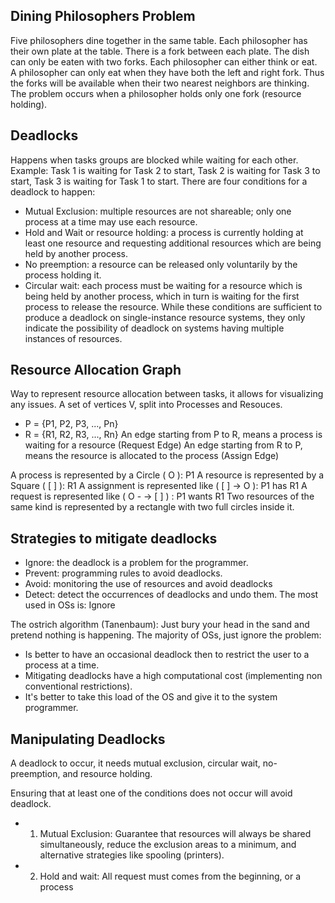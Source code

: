## Dining Philosophers Problem
Five philosophers dine together in the same table. Each philosopher has their own plate at the table. There is a fork between each plate. The dish can only be eaten with two forks. Each philosopher can either think or eat. A philosopher can only eat when they have both the left and right fork. Thus the forks will be available when their two nearest neighbors are thinking. 
The problem occurs when a philosopher holds only one fork (resource holding).

## Deadlocks
Happens when tasks groups are blocked while waiting for each other. 
Example: Task 1 is waiting for Task 2 to start, Task 2 is waiting for Task 3 to start, Task 3 is waiting for Task 1 to start.
There are four conditions for a deadlock to happen:
- Mutual Exclusion: multiple resources are not shareable; only one process at a time may use each resource.
- Hold and Wait or resource holding: a process is currently holding at least one resource and requesting additional resources which are being held by another process.
- No preemption: a resource can be released only voluntarily by the process holding it.
- Circular wait: each process must be waiting for a resource which is being held by another process, which in turn is waiting for the first process to release the resource.
While these conditions are sufficient to produce a deadlock on single-instance resource systems, they only indicate the possibility of deadlock on systems having multiple instances of resources.

## Resource Allocation Graph
Way to represent resource allocation between tasks, it allows for visualizing any issues.
A set of vertices V, split into Processes and Resouces.
- P = {P1, P2, P3, ..., Pn}
- R = {R1, R2, R3, ..., Rn}
An edge starting from P to R, means a process is waiting for a resource (Request Edge)
An edge starting from R to P, means the resource is allocated to the process (Assign Edge)

A process is represented by a Circle ( O ): P1
A resource is represented by a Square ( [  ] ): R1
A assignment is represented like ( [  ] -> O ): P1 has R1
A request is represented like ( O - -> [  ] ) : P1 wants R1
Two resources of the same kind is represented by a rectangle with two full circles inside it.

## Strategies to mitigate deadlocks
- Ignore: the deadlock is a problem for the programmer.
- Prevent: programming rules to avoid deadlocks.
- Avoid: monitoring the use of resources and avoid deadlocks
- Detect: detect the occurrences of deadlocks and undo them. 
The most used in OSs is: Ignore

The ostrich algorithm (Tanenbaum): Just bury your head in the sand and pretend nothing is happening.
The majority of OSs, just ignore the problem:
- Is better to have an occasional deadlock then to restrict the user to a process at a time.
- Mitigating deadlocks have a high computational cost (implementing non conventional restrictions).
- It's better to take this load of the OS and give it to the system programmer.
## Manipulating Deadlocks
A deadlock to occur, it needs mutual exclusion, circular wait, no-preemption, and resource holding.

Ensuring that at least one of the conditions does not occur will avoid deadlock.
- 1) Mutual Exclusion: Guarantee that resources will always be shared simultaneously, reduce the exclusion areas to a minimum, and alternative strategies like spooling (printers).
- 2) Hold and wait: All request must comes from the beginning, or a process 